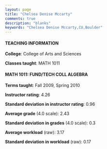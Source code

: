 ```yaml
---
layout: page
title: "Chelsea Denise Mccarty" 
comments: true
description: "blanks"
keywords: "Chelsea Denise Mccarty,CU,Boulder"
---
```

<head>
<script src="https://ajax.googleapis.com/ajax/libs/jquery/2.1.3/jquery.min.js"></script>
<script src="https://dl.dropboxusercontent.com/s/pc42nxpaw1ea4o9/highcharts.js?dl=0"></script>
<!-- <script src="../assets/js/highcharts.js"></script> -->
<style type="text/css">@font-face {
	font-family: "Bebas Neue";
	src: url(https://www.filehosting.org/file/details/544349/BebasNeue Regular.otf) format("opentype");
	}
	h1.Bebas { 
		font-family: "Bebas Neue", Verdana, Tahoma;
	}
</style>
</head>
	   
#### TEACHING INFORMATION

**College**: College of Arts and Sciences

**Classes taught**: MATH 1011

#### MATH 1011: FUND/TECH COLL ALGEBRA

**Terms taught**: Fall 2009, Spring 2010

**Instructor rating**: 4.26

**Standard deviation in instructor rating**: 0.96

**Average grade** (4.0 scale): 2.43

**Standard deviation in grades** (4.0 scale): 0.3

**Average workload** (raw): 3.17

**Standard deviation in workload** (raw): 0.17

